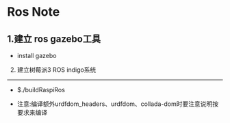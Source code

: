 Ros Note
========

1.建立 ros  gazebo工具
--------------------------
* install gazebo

2. 建立树莓派3 ROS indigo系统
---------------------------
* $./buildRaspiRos

* 注意:编译额外urdfdom_headers、urdfdom、collada-dom时要注意说明按要求来编译




